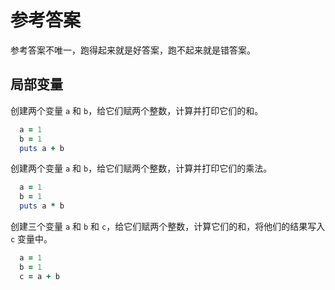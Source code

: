 # 参考答案

参考答案不唯一，跑得起来就是好答案，跑不起来就是错答案。

## 局部变量

创建两个变量 `a` 和 `b`，给它们赋两个整数，计算并打印它们的和。
```ruby
  a = 1
  b = 1
  puts a + b
```

创建两个变量 `a` 和 `b`，给它们赋两个整数，计算并打印它们的乘法。
```ruby
  a = 1
  b = 1
  puts a * b
```

创建三个变量 `a` 和 `b` 和 `c`，给它们赋两个整数，计算它们的和，将他们的结果写入 `c` 变量中。
```ruby
  a = 1
  b = 1
  c = a + b
```
